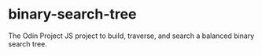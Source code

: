 # binary-search-tree
The Odin Project JS project to build, traverse, and search a balanced binary search tree.
